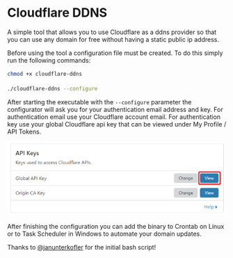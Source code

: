 # Cloudflare DDNS

A simple tool that allows you to use Cloudflare as a ddns provider so that you can use any domain for free without having a static public ip address.

Before using the tool a configuration file must be created. To do this simply run the following commands:

```bash
chmod +x cloudflare-ddns

./cloudflare-ddns --configure
```

After starting the executable with the `--configure` parameter the configurator will ask you for your authentication email address and key. For authentication email use your Cloudflare account email. For authentication key use your global Cloudflare api key that can be viewed under My Profile / API Tokens.

![Screenshot API Key](images/screenshot_api_key.png)

After finishing the configuration you can add the binary to Crontab on Linux or to Task Scheduler in Windows to automate your domain updates.

Thanks to [@janunterkofler](https://github.com/janunterkofler) for the initial bash script!
